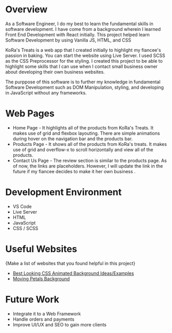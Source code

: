 # Overview

As a Software Engineer, I do my best to learn the fundamental skills in software development. I have come from a background wherein I learned Front End Development with React initially. This project helped learn Software Development by using Vanilla JS, HTML, and CSS

KoRa's Treats is a web app that I created initially to highlight my fiancee's passion in baking. You can start the website using Live Server. I used SCSS as the CSS Preprocessor for the styling. I created this project to be able to highlight some skills that I can use when I contact small business owner about developing their own business websites.

The purppose of this software is to further my knowledge in fundamental Software Development such as DOM Manipulation, styling, and developing in JavaScript without any frameworks.

# Web Pages

* Home Page - It highlights all of the products from KoRa's Treats. It makes use of grid and flexbox layouting. There are simple animations during hover on the navigation bar and the products bar.
* Products Page - It shows all of the products from KoRa's treats. It makes use of grid and overflow-x to scroll horizontally and view all of the products.
* Contact Us Page - The review section is similar to the products page. As of now, the links are placeholders. However, I will update the link in the future if my fiancee decides to make it her own business .

# Development Environment

- VS Code
- Live Server
- HTML
- JavaScript
- CSS / SCSS

# Useful Websites

{Make a list of websites that you found helpful in this project}
* [Best Looking CSS Animated Background Ideas/Examples](https://www.sliderrevolution.com/resources/css-animated-background/)
* [Moving Petals Background](https://codepen.io/qqz/pen/GzyQVb)

# Future Work

* Integrate it to a Web Framework
* Handle orders and payments
* Improve UI/UX and SEO to gain more clients
